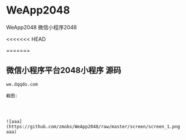 # WeApp2048
WeApp2048  微信小程序2048

<<<<<<< HEAD


=======
## 微信小程序平台2048小程序 源码

```
we.dqqdo.com

截图:




![aaa](https://github.com/zmobs/WeApp2048/raw/master/screen/screen_1.png aaa)

